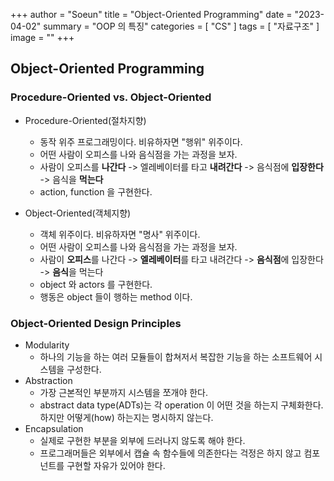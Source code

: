 +++
author = "Soeun"
title = "Object-Oriented Programming"
date = "2023-04-02"
summary = "OOP 의 특징"
categories = [
    "CS"
]
tags = [
    "자료구조"
]
image = ""
+++

## Object-Oriented Programming

### Procedure-Oriented vs. Object-Oriented

- Procedure-Oriented(절차지향)
  - 동작 위주 프로그래밍이다. 비유하자면 "행위" 위주이다. 
  - 어떤 사람이 오피스를 나와 음식점을 가는 과정을 보자.
  - 사람이 오피스를 **나간다** -> 엘레베이터를 타고 **내려간다** -> 음식점에 **입장한다** -> 음식을 **먹는다**
  - action, function 을 구현한다.
  
- Object-Oriented(객체지향)
  - 객체 위주이다. 비유하자면 "명사" 위주이다. 
  - 어떤 사람이 오피스를 나와 음식점을 가는 과정을 보자.
  - 사람이 **오피스**를 나간다 -> **엘레베이터**를 타고 내려간다 -> **음식점**에 입장한다 -> **음식**을 먹는다
  - object 와 actors 를 구현한다.
  - 행동은 object 들이 행하는 method 이다. 

### Object-Oriented Design Principles

- Modularity
  - 하나의 기능을 하는 여러 모듈들이 합쳐저서 복잡한 기능을 하는 소프트웨어 시스템을 구성한다.
- Abstraction
  - 가장 근본적인 부분까지 시스템을 쪼개야 한다.
  - abstract data type(ADTs)는 각 operation 이 어떤 것을 하는지 구체화한다. 하지만 어떻게(how) 하는지는 명시하지 않는다.
- Encapsulation 
  - 실제로 구현한 부분을 외부에 드러나지 않도록 해야 한다.
  - 프로그래머들은 외부에서 캡슐 속 함수들에 의존한다는 걱정은 하지 않고 컴포넌트를 구현할 자유가 있어야 한다.
